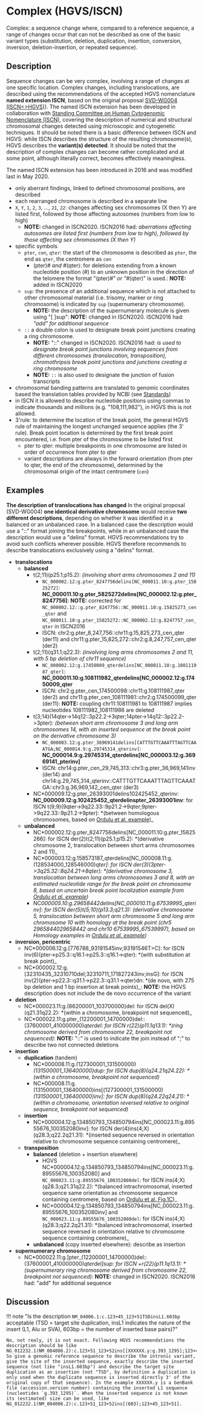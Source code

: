 # Complex (HGVS/ISCN)

<!-- ## Definition -->

Complex: a sequence change where, compared to a reference sequence, a range of changes occur that can not be described as one of the basic variant types (substitution, deletion, duplication, insertion, conversion, inversion, deletion-insertion, or repeated sequence).

## Description

Sequence changes can be very complex, involving a range of changes at one specific location. Complex changes, including translocations, are described using the recommendations of the accepted HGVS nomenclature **named extension ISCN**, based on the original proposal [SVD-WG004 (ISCN<>HGVS)](../../consultation/SVD-WG004.md)). The named ISCN extension has been developed in collaboration with [Standing Committee on Human Cytogenomic Nomenclature (ISCN)](../../consultation/ISCN.md), covering the description of numerical and structural chromosomal changes detected using microscopic and cytogenetic techniques. It should be noted there is a basic difference between ISCN and HGVS: while ISCN describes the structure of the resulting chromosome(s), HGVS describes the **variant(s) detected**. It should be noted that the description of complex changes can become rather complicated and at some point, although literally correct, becomes effectively meaningless.

The named ISCN extension has been introduced in 2016 and was modified last in May 2020.

- only aberrant findings, linked to defined chromosomal positions, are described
- each rearranged chromosome is described in a separate line
- `X`, `Y`, `1`, `2`, `3`, ..., `21`, `22`: changes affecting sex chromosomes (X then Y) are listed first, followed by those affecting autosomes (numbers from low to high)
    - **NOTE:** changed in ISCN2020. ISCN2016 had: _aberrations affecting autosomes are listed first (numbers from low to high), followed by those affecting sex chromosomes (X then Y)_
- specific symbols
    - `pter`, `cen`, `qter`: the start of the chromosome is described as `pter`, the end as `qter`, the centromere as `cen`
        - (pter)_# and #_(qter): for deletions extending from a known nucleotide position (#) to an unknown position in the direction of the telomere the format "(pter)_#" or "#_(qter)" is used.: **NOTE:** added in ISCN2020
    - `sup`: the presence of an additional sequence which is not attached to other chromosomal material (i.e. trisomy, marker or ring chromosome) is indicated by `sup` (supernumerary chromosome).
      - **NOTE:** the description of the supernumerary molecule is given using "[ ]sup": **NOTE:** changed in ISCN2020. ISCN2016 had: _"add" for additional sequence_
    - `::` a double colon is used to designate break point junctions creating a ring chromosome.
        - **NOTE:** "::" changed in ISCN2020. ISCN2016 had: _is used to designate break point junctions involving sequences from different chromosomes (translocation, transposition), chromothripsis break point junctions and junctions creating a ring chromosome_
        - **NOTE:** `::` is also used to designate the junction of fusion transcripts
- chromosomal banding patterns are translated to genomic coordinates based the translation tables provided by NCBI (see [Standards](../../background/standards.md#ISCN))
- in ISCN it is allowed to describe nucleotide positions using commas to indicate thousands and millions (e.g. "108,111,982"), in HGVS this is not allowed.
- 3'rule: to determine the location of the break point, the general HGVS rule of maintaining the longest unchanged sequence applies (the 3' rule). Break point location is determined by the first break point encountered, i.e. from pter of the chromosome to be listed first
  - pter to qter: multiple breakpoints in one chromosome are listed in order of occurrence from pter to qter
  - variant descriptions are always in the forward orientation (from pter to qter, the end of the chromosome), determined by the chromosomal origin of the intact centromere (`cen`)

## Examples

**The description of translocations has changed** In the original proposal (SVD-WG004) **one identical derivative chromosome** would receive **two different descriptions**, depending on whether it was identified in a balanced or an unbalanced case. In a balanced case the description would use a "::" format joining the breakpoints, while in an unbalanced case the description would use a "delins" format. HGVS recommendations try to avoid such conflicts wherever possible. HGVS therefore recommends to describe translocations exclusively using a "delins" format.

- **translocations**
  - **balanced**
    - t(2;11)(p25.1;p15.2): _(involving short arms chromosomes 2 and 11)_
      - `NC_000002.12:g.pter_8247756delins[NC_000011.10:g.pter_15825272]`: **NC_000011.10:g.pter_5825272delins[NC_000002.12:g.pter_8247756]**: **NOTE:** corrected for `NC_000002.12::g.pter_8247756::NC_000011.10:g.15825273_cen_qter` and `NC_000011.10:g.pter_15825272::NC_000002.12:g.8247757_cen_qter` in ISCN2016
      - ISCN: chr2:g.pter_8,247,756::chr11:g.15,825,273_cen_qter (der11) and chr11:g.pter_15,825,272::chr2:g.8,247,757_cen_qter (der2)
    - t(2;11)(q31.1;q22.3): _(involving long arms chromosomes 2 and 11, with 5 bp deletion of chr11 sequence)_
      - `NC_000002.12:g.17450009_qterdelins[NC_000011.10:g.108111987_qter]`: **NC_000011.10:g.108111982_qterdelins[NC_000002.12:g.17450009_qter**
      - ISCN: chr2:g.pter_cen_174500098::chr11:g.108111987_qter (der2) and chr11:g.pter_cen_108111981::chr2:g.174500099_qter (der11): **NOTE:** coupling chr11:108111981 to 108111987 implies nucleotides 108111982_108111986 are deleted
    - t(3;14)(14qter->14q12::3p22.2->3qter;14pter->14q12::3p22.2->3pter): _(between short arm chromosome 3 and long arm chromosomes 14, with an inserted sequence at the break point on the derivative chromosome 3)_
      - `NC_000003.12:g.pter_36969141delins[CATTTGTTCAAATTTAGTTCAAATGA;NC_000014.9:g.29745314_qterinv]`: **NC_000014.9:g.29745314_qterdelins[NC_000003.12:g.36969141_pterinv]**
      - ISCN: chr14:g.pter_cen_29,745,313::chr3:g.pter_36,969,141inv (der14) and chr14:g.29,745,314_qterinv::CATTTGTTCAAATTTAGTTCAAATGA::chr3:g.36,969,142_cen_qter (der3)
    - NC*000009.12:g.pter_26393001delins102425452_qterinv: **NC_000009.12:g.102425452_qterdelinspter_26393001inv**: for ISCN t(9;9)(9qter->9q22.33::9p21.2->9qter;9pter->9q22.33::9p21.2->9pter): *(between homologous chromosomes, based on [Ordulu et al. example](<https://www.cell.com/ajhg/fulltext/S0002-9297(14)00172-4>))_
  - **unbalanced**
    - NC*000002.12:g.pter_8247756delins[NC_000011.10:g.pter_15825266]: for ISCN der(2)t(2;11)(p25.1;p15.2): *(derivative chromosome 2, translocation between short arms chromosomes 2 and 11)_
    - NC*000003.12:g.158573187_qterdelins[NC_000008.11:g.(128534000_128546000)_qter]: for ISCN der(3)(3pter->3q25.32::8q24.21->8qter): *(derivative chromosome 3, translocation between long arms chromosomes 3 and 8, with an estimated nucleotide range for the break point on chromosome 8, based on uncertain break point localization example from [Ordulu et al. example](<https://www.cell.com/ajhg/fulltext/S0002-9297(14)00172-4>))_
    - NC*000005.10:g.29658442delins[NC_000010.11:g.67539995_qterinv]: for ISCN der(5)t(5;10)(p13.3;q21.3): *(derivative chromosome 5, translocation between short arm chromosome 5 and long arm chromosome 10 with homology at the break point (chr5 29658440*29658442 and chr10 67539995_67539997), based on Homology examples in [Ordulu et al. example](<https://www.cell.com/ajhg/fulltext/S0002-9297(14)00172-4>))*
- **inversion, pericentric**
  - NC*000006.12:g.[776788_93191545inv;93191546T>C]: for ISCN inv(6)(pter->p25.3::q16.1->p25.3::q16.1->qter): *(with substitution at break point)_
  - NC*000002.12:g.[32310435_32310710del;32310711_171827243inv;insG]: for ISCN inv(2)(pter->p22.3::q31.1->p22.3::q31.1->qter)dn: *(de novo, with 275 bp deletion and 1 bp insertion at break points)_: **NOTE:** the HGVS description does not include the de novo occurrence of the variant
- **deletion**
  - NC*000023.11:g.(86200001_103700000)del: for ISCN del(X)(q21.31q22.2): *(within a chromosome, breakpoint not sequenced)_
  - NC*000022.11:g.pter_(12200001_14700000)del::(37600001_410000000)_qterdel: for ISCN r(22)(p11.1q13.1): *(ring chromosome derived from chromosome 22, breakpoint not sequenced)_: **NOTE:** "::" is used to indicate the join instead of ";" to describe two not connected deletions
- **insertion**
  - **duplication** (tandem)
    - NC*000008.11:g.(127300001_131500000)_(131500001_136400000)dup: for ISCN dup(8)(q24.21q24.22): *(within a chromosome, breakpoint not sequenced)_
    - NC*000008.11:g.(131500001_136400000)ins[(127300001_131500000)_(131500001_136400000)inv]: for ISCN dup(8)(q24.22q24.21): *(within a chromosome, orientation reversed relative to original sequence, breakpoint not sequenced)_
  - **insertion**
    - NC*000004.12:g.134850793_134850794ins[NC_000023.11:g.89555676_100352080inv]: for ISCN der(4)ins(4;X)(q28.3;q22.2q21.31): *(inserted sequence reversed in orientation relative to chromosome sequence containing centromere)_
  - **transposition**
    - **balanced** (deletion + insertion elsewhere)
      - HGVS NC*000004.12:g.134850793_134850794ins[NC_000023.11:g.89555676_100352080] and `NC_000023.11:g.89555676_100352080del`: for ISCN ins(4;X)(q28.3;q21.31q22.2): *(balanced intrachromosomal, inserted sequence same orientation as chromosome sequence containing centromere, based on [Ordulu et al. Fig.1C](<https://www.cell.com/ajhg/fulltext/S0002-9297(14)00172-4>))_
      - NC*000004.12:g.134850793_134850794ins[NC_000023.11:g.89555676_100352080inv] and `NC_000023.11:g.89555676_100352080del`: for ISCN ins(4;X)(q28.3;q22.2q21.31): *(balanced intrachromosomal, inserted sequence reversed in orientation relative to chromosome sequence containing centromere)_
    - **unbalanced** (copy inserted elsewhere): describe as insertion
- **supernumerary chromosome**
  - NC*000022.11:g.[pter_(12200001_14700000)del::(37600001_410000000)_qterdel]sup: for ISCN +r(22)(p11.1q13.1): *(supernumerary ring chromosome derived from chromosome 22, breakpoint not sequenced)_: **NOTE:** changed in ISCN2020. ISCN2016 had: "add" for additional sequence

## Discussion

!!! note "Is the description `NM_04006.1:c.123+45_123+51TSDinsL1.603bp` acceptable (TSD = target site duplication, insL1 indicates the nature of the insert (L1, Alu or SVA), 603bp = the number of inserted base pairs)?"

    No, not realy, it is not exact. Following HGVS recommendations the description should be like NG_012232.1(NM_004006.2):c.123+51_123+52ins[[XXXXXX.y:g.393_1295];123+45_123+51]. So give a genomic reference sequence to describe the intronic variant, give the site of the inserted sequence, exactly describe the inserted sequence (not like "insL1.603bp") and describe the target site duplication as an insertion (not "TSD", by definition a duplication is only used when the duplicate sequence is inserted directly 3' of the original copy of that sequence). In the example XXXXXX.y is a GenBank file (accession.version number) containing the inserted L1 sequence (nucleotides `g.393_1295)`. When the inserted sequence is not known its (estimated) size can be used, like NG_012232.1(NM_004006.2):c.123+51_123+52ins[(603);123+45_123+51].
